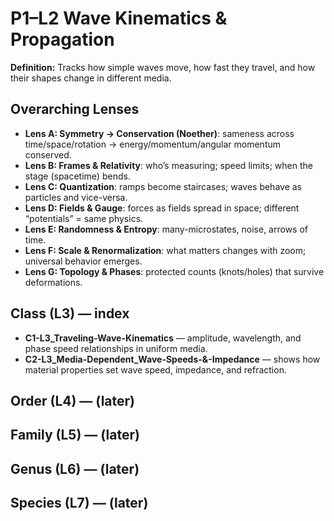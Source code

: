 # P1–L2 Wave Kinematics & Propagation
**Definition:** Tracks how simple waves move, how fast they travel, and how their shapes change in different media.

## Overarching Lenses

- **Lens A: Symmetry -> Conservation (Noether)**: sameness across time/space/rotation → energy/momentum/angular momentum conserved.
- **Lens B: Frames & Relativity**: who’s measuring; speed limits; when the stage (spacetime) bends.
- **Lens C: Quantization**: ramps become staircases; waves behave as particles and vice-versa.
- **Lens D: Fields & Gauge**: forces as fields spread in space; different “potentials” = same physics.
- **Lens E: Randomness & Entropy**: many-microstates, noise, arrows of time.
- **Lens F: Scale & Renormalization**: what matters changes with zoom; universal behavior emerges.
- **Lens G: Topology & Phases**: protected counts (knots/holes) that survive deformations.

## Class (L3) — index
- **C1-L3_Traveling-Wave-Kinematics** — amplitude, wavelength, and phase speed relationships in uniform media.
- **C2-L3_Media-Dependent_Wave-Speeds-&-Impedance** — shows how material properties set wave speed, impedance, and refraction.

## Order (L4) — (later)
## Family (L5) — (later)
## Genus (L6) — (later)
## Species (L7) — (later)
